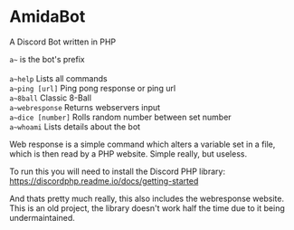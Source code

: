 # AmidaBot
A Discord Bot written in PHP

  <p><code>a~</code> is the bot's prefix
  <br><br><code>a~help</code> Lists all commands
  <br><code>a~ping [url]</code> Ping pong response or ping url
  <br><code>a~8ball</code> Classic 8-Ball
  <br><code>a~webresponse</code> Returns webservers input
  <br><code>a~dice [number]</code> Rolls random number between set number
  <br><code>a~whoami</code> Lists details about the bot

Web response is a simple command which alters a variable set in a file, which is then read by a PHP website. Simple really, but useless.

To run this you will need to install the Discord PHP library: https://discordphp.readme.io/docs/getting-started

And thats pretty much really, this also includes the webresponse website. This is an old project, the library doesn't work half the time due to it being undermaintained.
